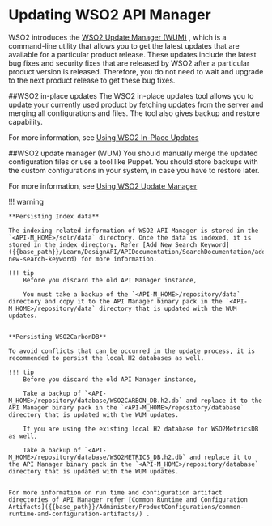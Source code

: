 # Updating WSO2 API Manager

WSO2 introduces the [WSO2 Update Manager (WUM)](http://wso2.com/update/) , which is a command-line utility that allows you to get the latest updates that are available for a particular product release. These updates include the latest bug fixes and security fixes that are released by WSO2 after a particular product version is released. Therefore, you do not need to wait and upgrade to the next product release to get these bug fixes.

##WSO2 in-place updates
The WSO2 in-place updates tool allows you to update your currently used product by fetching updates from the server and merging all configurations and files. The tool also gives backup and restore capability.

For more information, see [Using WSO2 In-Place Updates](https://docs.wso2.com/display/updates/Using+WSO2+In-Place+Updates)


##WSO2 update manager (WUM)
You should manually merge the updated configuration files or use a tool like Puppet. You should store backups with the custom configurations in your system, in case you have to restore later.

For more information, see [Using WSO2 Update Manager](https://docs.wso2.com/display/updates/Using+WSO2+Update+Manager)

!!! warning

    **Persisting Index data**

    The indexing related information of WSO2 API Manager is stored in the `<API-M_HOME>/solr/data` directory. Once the data is indexed, it is stored in the index directory. Refer [Add New Search Keyword]({{base_path}}/Learn/DesignAPI/APIDocumentation/SearchDocumentation/add-new-search-keyword) for more information.
    
    !!! tip
        Before you discard the old API Manager instance,
        
        You must take a backup of the `<API-M_HOME>/repository/data` directory and copy it to the API Manager binary pack in the `<API-M_HOME>/repository/data` directory that is updated with the WUM updates.
        
    
    **Persisting WSO2CarbonDB**
    
    To avoid conflicts that can be occurred in the update process, it is recommended to persist the local H2 databases as well.
    
    !!! tip
        Before you discard the old API Manager instance,
        
        Take a backup of `<API-M_HOME>/repository/database/WSO2CARBON_DB.h2.db` and replace it to the API Manager binary pack in the `<API-M_HOME>/repository/database` directory that is updated with the WUM updates.
        
        If you are using the existing local H2 database for WSO2MetricsDB as well,
        
        Take a backup of `<API-M_HOME>/repository/database/WSO2METRICS_DB.h2.db` and replace it to the API Manager binary pack in the `<API-M_HOME>/repository/database` directory that is updated with the WUM updates.
        
    
    For more information on run time and configuration artifact directories of API Manager refer [Common Runtime and Configuration Artifacts]({{base_path}}/Administer/ProductConfigurations/common-runtime-and-configuration-artifacts/) .
